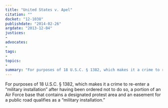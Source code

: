 ```yaml
---
title: "United States v. Apel"
citation: ""
docket: "12-1038"
publishdate: "2014-02-26"
argdate: "2013-12-04"
justices:
- 
advocates:
- 
tags:
- 
topics:
- 
summary: "For purposes of 18 U.S.C. § 1382, which makes it a crime to re-enter a “military installation” after having been ordered not to do so, a portion of an Air Force base that contains a designated protest area and an easement for a public road qualifies as a “military installation.”"
---
```

For purposes of 18 U.S.C. § 1382, which makes it a crime to re-enter a “military installation” after having been ordered not to do so, a portion of an Air Force base that contains a designated protest area and an easement for a public road qualifies as a “military installation.”

